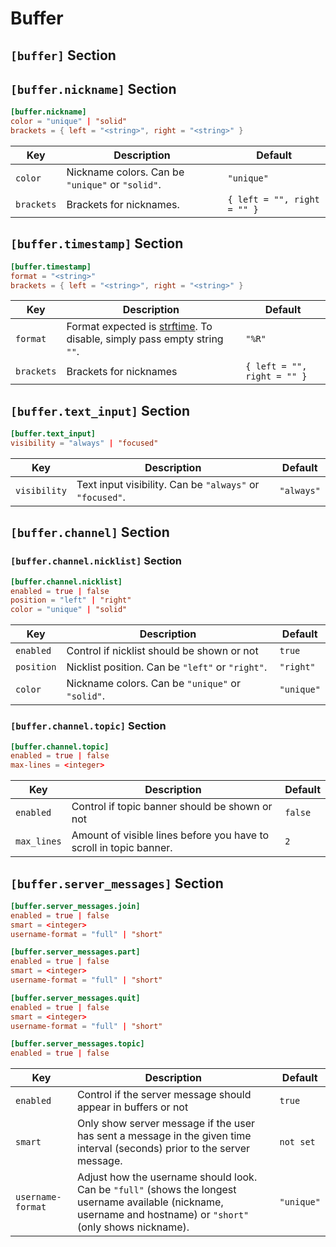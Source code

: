 # Buffer

## `[buffer]` Section

## `[buffer.nickname]` Section 

```toml
[buffer.nickname]
color = "unique" | "solid"
brackets = { left = "<string>", right = "<string>" }
```

| Key        | Description                                      | Default                     |
| ---------- | ------------------------------------------------ | --------------------------- |
| `color`    | Nickname colors. Can be `"unique"` or `"solid"`. | `"unique"`                  |
| `brackets` | Brackets for nicknames.                          | `{ left = "", right = "" }` |


## `[buffer.timestamp]` Section

```toml
[buffer.timestamp]
format = "<string>"
brackets = { left = "<string>", right = "<string>" }
```

| Key        | Description                                                                                                                                     | Default                     |
| ---------- | ----------------------------------------------------------------------------------------------------------------------------------------------- | --------------------------- |
| `format`   | Format expected is  [strftime]( https://pubs.opengroup.org/onlinepubs/007908799/xsh/strftime.html ). To disable, simply pass empty string `""`. | `"%R"`                      |
| `brackets` | Brackets for nicknames                                                                                                                          | `{ left = "", right = "" }` |

## `[buffer.text_input]` Section

```toml
[buffer.text_input]
visibility = "always" | "focused"
```

| Key          | Description                                              | Default    |
| ------------ | -------------------------------------------------------- | ---------- |
| `visibility` | Text input visibility. Can be `"always"` or `"focused"`. | `"always"` |

## `[buffer.channel]` Section

### `[buffer.channel.nicklist]` Section

```toml
[buffer.channel.nicklist]
enabled = true | false
position = "left" | "right"
color = "unique" | "solid"
```

| Key        | Description                                      | Default    |
| ---------- | ------------------------------------------------ | ---------- |
| `enabled`  | Control if nicklist should be shown or not       | `true`     |
| `position` | Nicklist position. Can be `"left"` or `"right"`. | `"right"`  |
| `color`    | Nickname colors. Can be `"unique"` or `"solid"`. | `"unique"` |

### `[buffer.channel.topic]` Section

```toml
[buffer.channel.topic]
enabled = true | false
max-lines = <integer>
```

| Key         | Description                                                        | Default |
| ----------- | ------------------------------------------------------------------ | ------- |
| `enabled`   | Control if topic banner should be shown or not                     | `false` |
| `max_lines` | Amount of visible lines before you have to scroll in topic banner. | `2`     |

## `[buffer.server_messages]` Section

```toml
[buffer.server_messages.join]
enabled = true | false
smart = <integer>
username-format = "full" | "short"
```

```toml
[buffer.server_messages.part]
enabled = true | false
smart = <integer>
username-format = "full" | "short"
```

```toml
[buffer.server_messages.quit]
enabled = true | false
smart = <integer>
username-format = "full" | "short"
```

```toml
[buffer.server_messages.topic]
enabled = true | false
```

| Key               | Description                                                                                                                                                      | Default    |
| ----------------- | ---------------------------------------------------------------------------------------------------------------------------------------------------------------- | ---------- |
| `enabled`         | Control if the server message should appear in buffers or not                                                                                                    | `true`     |
| `smart`           | Only show server message if the user has sent a message in the given time interval (seconds) prior to the server message.                                        | `not set`  |
| `username-format` | Adjust how the username should look. Can be `"full"` (shows the longest username available (nickname, username and hostname) or `"short"` (only shows nickname). | `"unique"` |